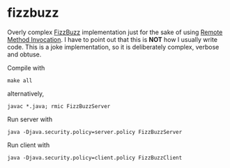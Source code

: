 fizzbuzz
========

Overly complex [FizzBuzz](http://en.wikipedia.org/wiki/Bizz_buzz) 
implementation just for the sake of using [Remote Method Invocation](http://en.wikipedia.org/wiki/Java_remote_method_invocation).
I have to point out that this is **NOT** how I usually write code. This is
a joke implementation, so it is deliberately complex, verbose and obtuse.



Compile with

	make all

alternatively,

	javac *.java; rmic FizzBuzzServer

	
Run server with

	java -Djava.security.policy=server.policy FizzBuzzServer



Run client with

	java -Djava.security.policy=client.policy FizzBuzzClient
